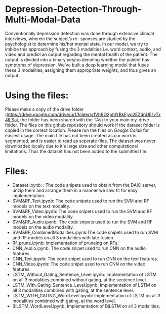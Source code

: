 # Depression-Detection-Through-Multi-Modal-Data

Conventionally depression detection was done through extensive clinical interviews, wherein the subject’s re-
sponses are studied by the psychologist to determine his/her mental state. In our model, we try to imbibe this approach
by fusing the 3 modalities i.e. word context, audio, and video and predict an output regarding the mental health of
the patient. The output is divided into a binary yes/no denoting whether the patient has symptoms of depression. We’ve built a deep learning model that fuses these 3 modalities, assigning them appropriate weights, and thus
gives an output.

# Using the files:
Please make a copy of the drive folder (https://drive.google.com/drive/u/1/folders/1VhRO2phIYBkFjvp2EZdnUE1vTx4ILSal, the folder has been shared with the TAs) to your main my-drive folder. The files on this github repository should work if the dataset folder is copied in the correct location. Please run the files on *Google Colab* for easiest usage. The main file has not been created as our work is segmented, and is easier to read as seperate files. The dataset was never downloaded locally due to it's large size and other computational limitations. Thus the dataset has not been added to the submitted file.

# Files:
* Dataset.ipynb: : The code snipets used to obtain from the DAIC server, unzip them and arrange them in a manner we saw fit for easy implementation.
* SVM&RF_Text.ipynb: The code snipets used to run the SVM and RF models on the text modality.
* SVM&RF_Video.ipynb: The code snipets used to run the SVM and RF models on the video modality.
* SVM&RF_Audio.ipynb: The code snipets used to run the SVM and RF models on the audio modality.
* SVM&RF_CombinedModalities.ipynb:The code snipets used to run SVM and RF models on all 3 modalities with late fusion.
* Rf_prune.ipynb: Implementation of pruneing on RFs. 
* CNN_Audio.ipynb: The code snipet used to run CNN on the audio features. 
* CNN_Text.ipynb: The code snipet used to run CNN on the text features. 
* CNN_Video.ipynb: The code snipet used to run CNN on the video features. 
* LSTM_Without_Gating_Sentence_Level.ipynb: Implementation of LSTM on all 3 modalities combined without gating, at the sentence level. 
* LSTM_With_Gating_Sentence_Level.ipynb: Implementation of LSTM on all 3 modalities combined with gating, at the sentence level. 
* LSTM_WITH_GATING_WordLevel.ipynb: Implementation of LSTM on all 3 modalities combined with gating, at the word level. 
* BiLSTM_WordLevel.ipynb: Implementation of BiLSTM on all 3 modalities. 
